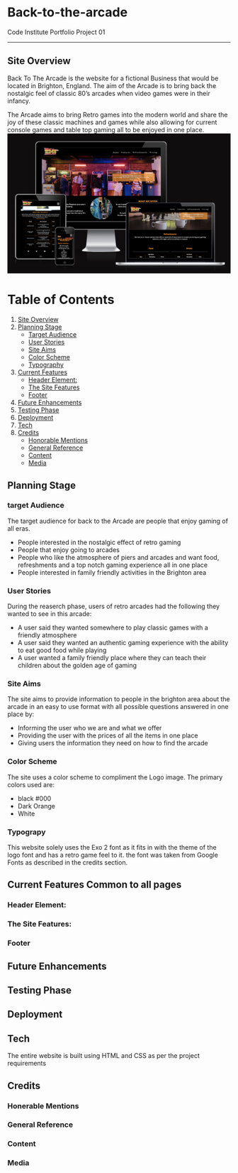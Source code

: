 # Back-to-the-arcade
Code Institute Portfolio Project 01

---

## Site Overview
Back To The Arcade is the website for a fictional Business that would be located in Brighton, England. The aim of the Arcade is to bring back the nostalgic feel of classic 80’s arcades when video games were in their infancy.

The Arcade aims to bring Retro games into the modern world and share the joy of these classic machines and games while also allowing for current console games and table top gaming all to be enjoyed in one place.
![Am I Responsive screenshot](assets/images/AmIResponsive.png)

# Table of Contents
1. [Site Overview](#site-overview)  
2. [Planning Stage](#planning-stage)
    * [Target Audience](#target-audience)
    * [User Stories](#user-stories)
    * [Site Aims](#site-aims)
    * [Color Scheme](#color-scheme)
    * [Typography](#typograpy)   
3. [Current Features](#current-features)
    * [Header Element:](#header-element)
    * [The Site Features](#the-site-features)
    * [Footer](#footer)
4. [Future Enhancements](#future-enhancements)
5. [Testing Phase](#testing-phase)
6. [Deployment](#deployment)
7. [Tech](#tech)
8. [Credits](#credits)
    * [Honorable Mentions](#honerable-mentions)
    * [General Reference](#general-reference)
    * [Content](#content)
    * [Media](#media)

## Planning Stage

### target Audience
The target audience for back to the Arcade are people that enjoy gaming of all eras.
* People interested in the nostalgic effect of retro gaming
* People that enjoy going to arcades
* People who like the atmosphere of piers and arcades and want food, refreshments and a top notch gaming experience all in one place
* People interested in family friendly activities in the Brighton area

### User Stories
During the reaserch phase, users of retro arcades had the following they wanted to see in this arcade:
* A user said they wanted somewhere to play classic games with a friendly atmosphere
* A user said they wanted an authentic gaming experience with the ability to eat good food while playing
* A user wanted a family friendly place where they can teach their children about the golden age of gaming

### Site Aims
The site aims to provide information to people in the brighton area about the arcade in an easy to use format with all possible questions answered in one place by:
* Informing the user who we are and what we offer
* Providing the user with the prices of all the items in one place
* Giving users the information they need on how to find the arcade

### Color Scheme
The site uses a color scheme to compliment the Logo image. The primary colors used are:
* black #000 
* Dark Orange
* White

### Typograpy
This website solely uses the Exo 2 font as it fits in with the theme of the logo font and has a retro game feel to it. 
the font was taken from Google Fonts as described in the credits section.

## Current Features Common to all pages


### Header Element:


### The Site Features: 


### Footer


## Future Enhancements


## Testing Phase


## Deployment


## Tech
The entire website is built using HTML and CSS as per the project requirements

## Credits


### Honerable Mentions


### General Reference


### Content


### Media

[def]: assets/images/AmIResponsive.png